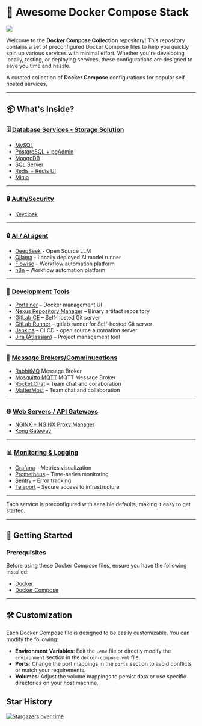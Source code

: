 # 🐳 Awesome Docker Compose Stack
<img src="./docs/docker.avif">

Welcome to the **Docker Compose Collection** repository! This repository contains a set of preconfigured Docker Compose files to help you quickly spin up various services with minimal effort. Whether you're developing locally, testing, or deploying services, these configurations are designed to save you time and hassle.

A curated collection of **Docker Compose** configurations for popular self-hosted services.

---

## 📦 What's Inside?

### 🗄️ [Database Services - Storage Solution](./database/)
- [MySQL](./database/mysql)
- [PostgreSQL + pgAdmin](./database/postgres-pgadmin)
- [MongoDB](./database/mongodb)
- [SQL Server](./database/sqlserver)
- [Redis + Redis UI](./database/redis-redisUI)
- [Minio](./database/minio/)

---

### 🔒 [Auth/Security](./auth/)
- [Keycloak](./auth/keycloak/)

---

### 🔒 [AI / AI agent](./ai/)
- [DeepSeek](./ai/deepseek/) - Open Source LLM
- [Ollama](./ai/ollama/) - Locally deployed AI model runner
- [Flowise](./ai/flowise/) – Workflow automation platform  
- [n8n](./ai/n8n) – Workflow automation platform  

---

### 🧰 [Development Tools](./dev-tools/)
- [Portainer](./dev-tools/portainer) – Docker management UI  
- [Nexus Repository Manager](./dev-tools/nexus-repository-manager) – Binary artifact repository  
- [GitLab CE](./ci-cd//gitlab-ce/) – Self-hosted Git server  
- [GitLab Runner](./ci-cd/gitlab-runner/) – gitlab runner for Self-hosted Git server  
- [Jenkins](./ci-cd/jenkins/) – CI CD - open source automation server    
- [Jira (Atlassian)](./dev-tools/jira-atlasian) – Project management tool  


---

### 📡 [Message Brokers/Comminucations](./messaging/)
- [RabbitMQ](./messaging/rabbitmq/) Message Broker
- [Mosquitto MQTT](./messaging/mosquitto) MQTT Message Broker
- [Rocket.Chat](./messaging/rocket-chat) – Team chat and collaboration
- [MatterMost](./messaging/mattermost/) – Team chat and collaboration

---

### 🌐 [Web Servers / API Gateways](./gateway/)
- [NGINX + NGINX Proxy Manager](./gateway/nginx-proxy-manager)
- [Kong Gateway](./gateway/kong-gateway)

---

### 📊 [Monitoring & Logging](./monitoring/)
- [Grafana](./monitoring/grafana) – Metrics visualization
- [Prometheus](./monitoring/prometheus) – Time-series monitoring
- [Sentry](./monitoring/sentry) – Error tracking
- [Teleport](./monitoring/teleport) – Secure access to infrastructure

---


Each service is preconfigured with sensible defaults, making it easy to get started.

---

## 🚀 **Getting Started**

### Prerequisites

Before using these Docker Compose files, ensure you have the following installed:

- [Docker](https://docs.docker.com/get-docker/)
- [Docker Compose](https://docs.docker.com/compose/install/)

---

## 🛠 **Customization**

Each Docker Compose file is designed to be easily customizable. You can modify the following:

- **Environment Variables**: Edit the `.env` file or directly modify the `environment` section in the `docker-compose.yml` file.
- **Ports**: Change the port mappings in the `ports` section to avoid conflicts or match your requirements.
- **Volumes**: Adjust the volume mappings to persist data or use specific directories on your host machine.



## Star History

[![Stargazers over time](https://starchart.cc/alisharify7/preconfigured-docker-compose.svg?variant=adaptive)](https://starchart.cc/alisharify7/preconfigured-docker-compose)
